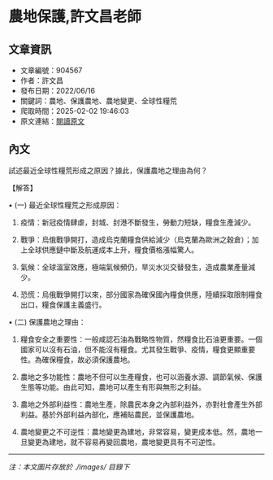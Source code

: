 # 農地保護,許文昌老師

## 文章資訊
- 文章編號：904567
- 作者：許文昌
- 發布日期：2022/06/16
- 關鍵詞：農地、保護農地、農地變更、全球性糧荒
- 爬取時間：2025-02-02 19:46:03
- 原文連結：[閱讀原文](https://real-estate.get.com.tw/Columns/detail.aspx?no=904567)

## 內文
試述最近全球性糧荒形成之原因？據此，保護農地之理由為何？

【解答】

• (一) 最近全球性糧荒之形成原因：

1. 疫情：新冠疫情肆虐，封城、封港不斷發生，勞動力短缺，糧食生產減少。

2. 戰爭：烏俄戰爭開打，造成烏克蘭糧食供給減少（烏克蘭為歐洲之穀倉）；加上全球供應鏈中斷及航運成本上升，糧食價格漲幅驚人。

3. 氣候：全球溫室效應，極端氣候頻仍，旱災水災交替發生，造成農業產量減少。

4. 恐慌：烏俄戰爭開打以來，部分國家為確保國內糧食供應，陸續採取限制糧食出口，糧食保護主義盛行。

• (二) 保護農地之理由：

1. 糧食安全之重要性：一般咸認石油為戰略性物質，然糧食比石油更重要。一個國家可以沒有石油，但不能沒有糧食。尤其發生戰爭、疫情，糧食更顯重要性。為確保糧食，故必須保護農地。

2. 農地之多功能性：農地不但可以生產糧食，也可以涵養水源、調節氣候、保護生態等功能。由此可知，農地可以產生有形與無形之利益。

3. 農地之外部利益性：農地生產，除農民本身之內部利益外，亦對社會產生外部利益。基於外部利益內部化，應補貼農民，並保護農地。

4. 農地變更之不可逆性：農地變更為建地，非常容易，變更成本低。然，農地一旦變更為建地，就不容易再變回農地，農地變更具有不可逆性。
---
*注：本文圖片存放於 ./images/ 目錄下*
